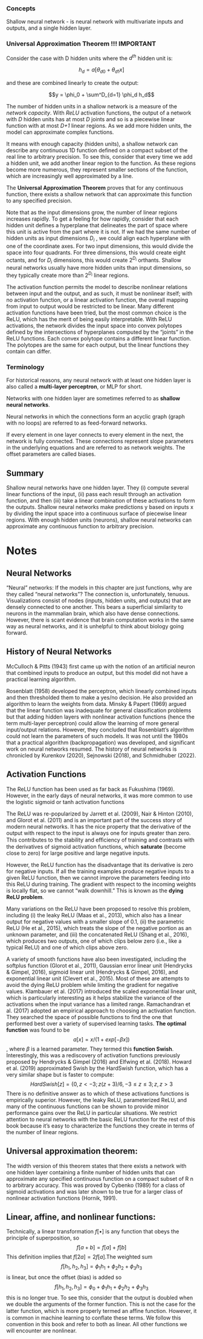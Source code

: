 ### Concepts
Shallow neural network - is neural network with multivariate inputs and outputs, and a single hidden layer.

### Universal Approximation Theorem !!! IMPORTANT
Consider the case with D hidden units where the $d^{th}$ hidden unit is:

$$h_d = a[\theta_{d0} + \theta_{d1} x]$$

and these are combined linearly to create the output:

$$y = \phi_0 + \sum^D_{d=1} \phi_d h_d$$

The number of hidden units in a shallow network is a measure of the *network capacity*. With *ReLU* activation functions, the output of a network with *D* hidden units has at most *D* joints and so is a piecewise linear function with at most *D+1* linear regions. As we add more hidden units, the model can approximate complex functions.

It means with enough capacity (hidden units), a shallow network can describe any continuous 1D function defined on a compact subset of the real line to arbitrary precision. To see this, consider that every time we add a hidden unit, we add another linear region to the function. As these regions become more numerous, they represent smaller sections of the function, which are increasingly well approximated by a line.

The **Universal Approximation Theorem** proves that for any continuous function, there exists a shallow network that can approximate this function to any specified precision.

Note that as the input dimensions grow, the number of linear regions increases rapidly. To get a feeling for how rapidly, consider that each hidden unit defines a hyperplane that delineates the part of space where this unit is active from the part where it is not. If we had the same number of hidden units as input dimensions $D_i$ , we could align each hyperplane with one of the coordinate axes. For two input dimensions, this would divide the space into four quadrants. For three dimensions, this would create eight octants, and for $D_i$ dimensions, this would create $2^{D_i}$ orthants. Shallow neural networks usually have more hidden units than input dimensions, so they typically create more than $2^{D_i}$ linear regions.

The activation function permits the model to describe nonlinear relations between input and the output, and as such, it must be nonlinear itself; with no activation function, or a linear activation function, the overall mapping from input to output would be restricted to be linear. Many different activation functions have been tried, but the most common choice is the ReLU, which has the merit of being easily interpretable. With ReLU activations, the network divides the input space into convex polytopes defined by the intersections of hyperplanes computed by the “joints” in the ReLU functions. Each convex polytope contains a different linear function. The polytopes are the same for each output, but the linear functions they
contain can differ.


### Terminology
For historical reasons, any neural network with at least one hidden layer is also called a **multi-layer perceptron**, or MLP for short.

Networks with one hidden layer are sometimes referred to as **shallow neural networks**.

Neural networks in which the connections form an acyclic graph (graph with no loops) are referred to as feed-forward networks.

If every element in one layer connects to every element in the next, the network is fully connected. These connections represent slope parameters in the underlying equations and are referred to as network weights. The offset parameters are called biases.

## Summary
Shallow neural networks have one hidden layer. They (i) compute several linear functions of the input, (ii) pass each result through an activation function, and then (iii) take a linear combination of these activations to form the outputs. Shallow neural networks make predictions y based on inputs x by dividing the input space into a continuous surface of piecewise linear regions. With enough hidden units (neurons), shallow neural networks can approximate any continuous function to arbitrary precision.

# Notes
## Neural Networks
“Neural” networks: If the models in this chapter are just functions, why are they called “neural networks”? The connection is, unfortunately, tenuous. Visualizations consist of nodes (inputs, hidden units, and outputs) that are densely connected to one another. This bears a superficial similarity to neurons in the mammalian brain, which also have dense connections. However, there is scant evidence that brain computation works in the same way as neural networks, and it is unhelpful to think about biology going forward.

## History of Neural Networks
McCulloch & Pitts (1943) first came up with the notion of an artificial neuron that combined inputs to produce an output, but this model did not have a practical learning algorithm.

Rosenblatt (1958) developed the perceptron, which linearly combined inputs and then thresholded them to make a yes/no decision. He also provided an algorithm to learn the weights from data. Minsky & Papert (1969) argued that the linear function was inadequate for general classification problems but that adding hidden layers with nonlinear activation functions (hence the term multi-layer perceptron) could allow the learning of more general input/output relations. However, they concluded that Rosenblatt’s algorithm could not learn the parameters of such models. It was not until the 1980s that a practical algorithm (backpropagation) was developed, and significant work on neural networks resumed. The history of neural networks is chronicled by Kurenkov (2020), Sejnowski (2018), and Schmidhuber (2022).

## Activation Functions
The ReLU function has been used as far back as Fukushima (1969). However, in the early days of neural networks, it was more common to use the logistic sigmoid or tanh activation functions

The ReLU was re-popularized by Jarrett et al. (2009), Nair & Hinton (2010), and Glorot et al. (2011) and is an important part of the success story of modern neural networks. It has the nice property that the derivative of the output with respect to the input is always one for inputs greater than zero. This contributes to the stability and eﬀiciency of training and contrasts with the derivatives of sigmoid activation functions, which **saturate** (become close to zero) for large positive and large negative inputs.

However, the ReLU function has the disadvantage that its derivative is zero for negative inputs. If all the training examples produce negative inputs to a given ReLU function, then we cannot improve the parameters feeding into this ReLU during training. The gradient with respect to the incoming weights is locally flat, so we cannot “walk downhill.” This is known as the **dying ReLU problem**.

Many variations on the ReLU have been proposed to resolve this problem, including (i) the leaky ReLU (Maas et al., 2013), which also has a linear output for negative values with a smaller slope of 0.1, (ii) the parametric ReLU (He et al., 2015), which treats the slope of the negative portion as an unknown parameter, and (iii) the concatenated ReLU (Shang et al., 2016), which produces two outputs, one of which clips below zero (i.e., like a typical ReLU) and one of which clips above zero.

A variety of smooth functions have also been investigated, including the softplus function (Glorot et al., 2011), Gaussian error linear unit (Hendrycks & Gimpel, 2016), sigmoid linear unit (Hendrycks & Gimpel, 2016), and exponential linear unit (Clevert et al., 2015). Most of these are attempts to avoid the dying ReLU problem while limiting the gradient for negative values. Klambauer et al. (2017) introduced the scaled exponential linear unit, which is particularly interesting as it helps stabilize the variance of the activations when the input variance has a limited range. Ramachandran et al. (2017) adopted an empirical approach to choosing an activation function. They searched the space of possible functions to find the one that performed best over a variety of supervised learning tasks.
**The optimal function** was found to be $$a[x] = x/(1 + exp[−βx])$$, where $β$ is a learned parameter. They termed this **function Swish**. Interestingly, this was a rediscovery of activation functions previously proposed by Hendrycks & Gimpel (2016) and Elfwing et al. (2018). Howard et al. (2019) approximated Swish by the HardSwish function, which has a very similar shape but is faster to compute:
$$HardSwish[z] = \bigg\{ 0, z < -3; z(z+3)/6, -3 \leq z \leq 3; z, z > 3$$
There is no definitive answer as to which of these activations functions is empirically superior.
However, the leaky ReLU, parameterized ReLU, and many of the continuous functions can be
shown to provide minor performance gains over the ReLU in particular situations. We restrict
attention to neural networks with the basic ReLU function for the rest of this book because it’s
easy to characterize the functions they create in terms of the number of linear regions.

## Universal approximation theorem: 
The width version of this theorem states that there exists a network with one hidden layer containing a finite number of hidden units that can approximate any specified continuous function on a compact subset of R n to arbitrary accuracy. This was proved by Cybenko (1989) for a class of sigmoid activations and was later shown to be true for a larger class of nonlinear activation functions (Hornik, 1991).

## Linear, affine, and nonlinear functions:
Technically, a linear transformation $f[•]$ is any function that obeys the principle of superposition, so $$f[a + b] = f[a] + f[b]$$ This definition implies that $f[2a] = 2f[a]$.The weighted sum $$f[h_1 , h_2 , h_3 ] = ϕ_1 h_1 + ϕ_2 h_2 + ϕ_3 h_3$$ is linear, but once the offset (bias) is added so $$f[h_1 , h_2 , h_3 ] = ϕ_0 + ϕ_1 h_1 + ϕ_2 h_2 + ϕ_3 h_3 $$ this is no longer true. To see this, consider that the output is doubled when we double the arguments of the former function. This is not the case for the latter function, which is more properly termed an aﬀine function. However, it is common in machine learning to conflate these terms. We follow this convention in this book and refer to both as linear. All other functions we will encounter are nonlinear.

